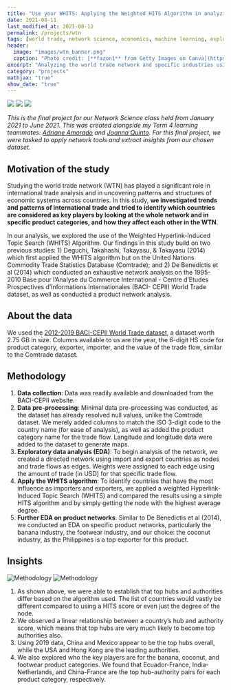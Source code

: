 ```yaml
---
title: "Use your WHITS: Applying the Weighted HITS Algorithm in analyzing the world trade network"
date: 2021-08-11
last_modified_at: 2021-08-12
permalink: /projects/wtn
tags: [world trade, network science, economics, machine learning, exploratory data analysis]
header:
  image: "images/wtn_banner.png"
  caption: "Photo credit: [**fazon1** from Getty Images on Canva](https://depositphotos.com/portfolio-1028388.html?content=photo)"
excerpt: "Analyzing the world trade network and specific industries using network science tools."
category: "projects"
mathjax: "true"
show_date: "true"
---
```


[![](https://img.shields.io/badge/Github-View_Repo-181717?logo=github)](https://github.com/adrianemikko/wtn-whits)   [![](https://img.shields.io/badge/Google_Drive-View_Slides-4285F4?logo=googledrive)](https://drive.google.com/file/d/1O5uFRQqFGI-uAdQLksESvFHdV8I3mYKp/view?usp=sharing)   [![](https://img.shields.io/badge/Google_Drive-View_Report-4285F4?logo=googledrive)](https://drive.google.com/file/d/1oKOk8mEVdTPqdhCmHnkn_80MHiYrVo5O/view?usp=sharing)


*This is the final project for our Network Science class held from January 2021 to June 2021. This was created alongside my Term 4 learning teammates: [Adriane Amorado](https://www.linkedin.com/in/adrianemikko/) and [Joanna Quinto](https://www.linkedin.com/in/joannaquinto/).  For this final project, we were tasked to apply network tools and extract insights from our chosen dataset.*

## Motivation of the study

Studying the world trade network (WTN) has played a significant role in international trade analysis and in uncovering patterns and structures of economic systems across countries. In this study, **we investigated trends and patterns of international trade and tried to identify which countries are considered as key players by looking at the whole network and in specific product categories, and how they affect each other in the WTN**. 

In our analysis, we explored the use of the Weighted Hyperlink-Induced Topic Search (WHITS) Algorithm. Our findings in this study build on two previous studies: 1) Deguchi, Takahashi, Takayasu, & Takayasu (2014) which first applied the WHITS algorithm but on the United Nations Commodity Trade Statistics Database (Comtrade); and 2) De Benedictis et al (2014) which conducted an exhaustive network analysis on the 1995-2010 Base pour l’Analyse du Commerce International - Centre d’Etudes Prospectives d’Informations Internationales (BACI- CEPII) World Trade dataset, as well as conducted a product network analysis.

## About the data

We used the [2012-2019 BACI-CEPII World Trade dataset](http://www.cepii.fr/cepii/en/bdd_modele/presentation.asp?id=37), a dataset worth 2.75 GB in size. Columns available to us are the year, the 6-digit HS code for product category, exporter, importer, and the value of the trade flow, similar to the Comtrade dataset. 

## Methodology

1. **Data collection**: Data was readily available and downloaded from the BACI-CEPII website. 
2. **Data pre-processing**: Minimal data pre-processing was conducted, as the dataset has already resolved null values, unlike the Comtrade dataset. We merely added columns to match the ISO 3-digit code to the country name (for ease of analysis), as well as added the product category name for the trade flow. Langitude and longitude data were added to the dataset to generate maps.
3. **Exploratory data analysis (EDA)**: To begin analysis of the network, we created a directed network using import and export countries as nodes and trade flows as edges. Weights were assigned to each edge using the amount of trade (in USD) for that specific trade flow.
4. **Apply the WHITS algorithm**: To identify countries that have the most influence as importers and exporters, we applied a weighted Hyperlink-Induced Topic Search (WHITS) and compared the results using a simple HITS algorithm and by simply getting the node with the highest average degree.
5. **Further EDA on product networks**: Similar to De Benedictis et al (2014), we conducted an EDA on specific product networks, particularly the banana industry, the footwear industry, and our choice: the coconut industry, as the Philippines is a top exporter for this product.

## Insights

<img src="{{ site.url }}{{ site.baseurl }}/images/wtn_viz1.png" alt="Methodology">
<img src="{{ site.url }}{{ site.baseurl }}/images/wtn_viz2.png" alt="Methodology">

1. As shown above, we were able to establish that top hubs and authorities differ based on the algorithm used. The list of countries would vastly be different compared to using a HITS score or even just the degree of the node.
2. We observed a linear relationship between a country’s hub and authority score, which means that top hubs are very much likely to become top authorities also. 
3. Using 2019 data, China and Mexico appear to be the top hubs overall, while the USA and Hong Kong are the leading authorities. 
4. We also explored who the key players are for the banana, coconut, and footwear product categories. We found that Ecuador-France, India-Netherlands, and China-France are the top hub-authority pairs for each product category, respectively.

